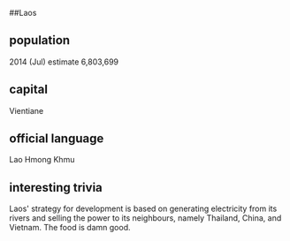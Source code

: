 ##Laos
## population
2014 (Jul) estimate 6,803,699

## capital
Vientiane
 
## official language
Lao 
Hmong 
Khmu


## interesting trivia
Laos' strategy for development is based on generating electricity from its rivers and selling the power to its neighbours, namely Thailand, China, and Vietnam.
The food is damn good.
